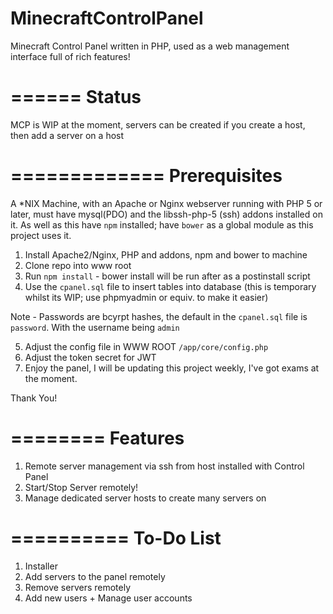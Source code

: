 MinecraftControlPanel
=====================

Minecraft Control Panel written in PHP, used as a web management interface full of rich features!

======
Status
======
MCP is WIP at the moment, servers can be created if you create a host, then add a server on a host

=============
Prerequisites
=============
A *NIX Machine, with an Apache or Nginx webserver running with PHP 5 or later, must have mysql(PDO) and the libssh-php-5 (ssh) addons installed on it. As well as this have `npm` installed; have `bower` as a global module as this project uses it.

1. Install Apache2/Nginx, PHP and addons, npm and bower to machine
2. Clone repo into www root
3. Run `npm install` - bower install will be run after as a postinstall script
4. Use the `cpanel.sql` file to insert tables into database (this is temporary whilst its WIP; use phpmyadmin or equiv. to make it easier)

Note - Passwords are bcyrpt hashes, the default in the `cpanel.sql` file is `password`. With the username being `admin`

5. Adjust the config file in WWW ROOT `/app/core/config.php`
6. Adjust the token secret for JWT
7. Enjoy the panel, I will be updating this project weekly, I've got exams at the moment.

Thank You!

========
Features
========

1. Remote server management via ssh from host installed with Control Panel
2. Start/Stop Server remotely!
3. Manage dedicated server hosts to create many servers on

==========
To-Do List
==========
1. Installer
2. Add servers to the panel remotely
3. Remove servers remotely
4. Add new users + Manage user accounts
